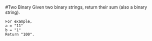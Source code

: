 #Two Binary
Given two binary strings, return their sum (also a binary string).

    For example,
    a = "11"
    b = "1"
    Return "100".